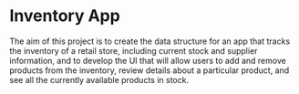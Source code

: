 # Inventory App

The aim of this project is to create the data structure for an app that tracks the inventory of a retail store, including current stock and supplier information, and to develop the UI that will allow users to add and remove products from the inventory, review details about a particular product, and see all the currently available products in stock.
